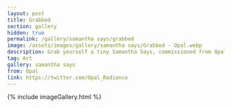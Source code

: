 ```yaml
---
layout: post
title: Grabbed
section: gallery
hidden: true
permalink: /gallery/samantha says/grabbed
image: /assets/images/gallery/samantha says/Grabbed - Opal.webp
description: Grab yourself a tiny Samantha Says, commissioned from Opal.
tag: Art
gallery: samantha says
from: Opal
link: https://twitter.com/Opal_Radiance
---
```

{% include imageGallery.html %}
